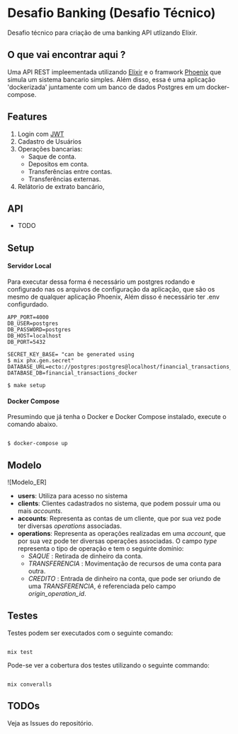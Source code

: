 # Desafio Banking (Desafio Técnico)

Desafio técnico para criação de uma banking API utlizando Elixir. 

## O que vai encontrar aqui ?
 Uma API REST impleementada utilizando [Elixir](https://elixir-lang.org/) e o framwork [Phoenix](https://www.phoenixframework.org) que simula um sistema bancario simples. Além disso, essa é uma aplicação 'dockerizada' juntamente com um banco de dados Postgres em um docker-compose.

## Features
  
1. Login com [JWT](https://jwt.io/)
2. Cadastro de Usuários
3. Operações bancarias:
    - Saque de conta.
    - Depositos em conta.
    - Transferências entre contas.
    - Transferências externas.
4. Relátorio de extrato bancário,  

## API
- TODO

## Setup

#### Servidor Local

Para executar dessa forma é necessário um postgres rodando e configurado nas 
os arquivos de configuração da aplicação, que são os mesmo de qualquer aplicação 
Phoenix, Além disso é necessário ter .env configurdado.
```
APP_PORT=4000
DB_USER=postgres
DB_PASSWORD=postgres
DB_HOST=localhost
DB_PORT=5432

SECRET_KEY_BASE= "can be generated using 
$ mix phx.gen.secret"
DATABASE_URL=ecto://postgres:postgres@localhost/financial_transactions_docker
DATABASE_DB=financial_transactions_docker
```

```
$ make setup
```

#### Docker Compose

Presumindo que já tenha o Docker e Docker Compose instalado, execute o comando abaixo.  

```

$ docker-compose up

```


## Modelo

![Modelo_ER]

- **users**: Utiliza para acesso no sistema
- **clients**: Clientes cadastrados no sistema, que podem possuir uma ou mais _accounts_. 
- **accounts**: Representa as contas de um cliente, que por sua vez pode ter diversas _operations_ associadas.
- **operations**: Representa as operações realizadas em uma _account_, que por sua vez pode ter diversas operações associadas. O campo _type_ representa o tipo de operação e tem o seguinte domínio: 
   * _SAQUE_ : Retirada de dinheiro da conta.
   * _TRANSFERENCIA_ : Movimentação de recursos de uma conta para outra.
   * _CREDITO_ : Entrada de dinheiro na conta, que pode ser oriundo de uma _TRANSFERENCIA_, é referenciada pelo campo _origin_operation_id_.

## Testes

Testes podem ser executados com o seguinte comando:

```

mix test

```

Pode-se ver a cobertura dos testes utilizando o seguinte commando:

```

mix converalls

```

## TODOs

Veja as Issues do repositório.
